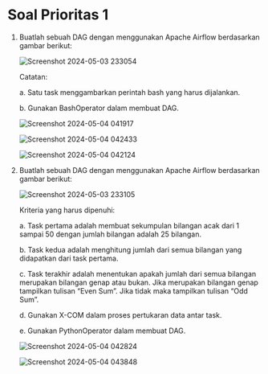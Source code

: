 # Soal Prioritas 1

1. Buatlah sebuah DAG dengan menggunakan Apache Airflow berdasarkan gambar berikut:

   ![Screenshot 2024-05-03 233054](https://github.com/putridia/de_putri-dia-lestari/assets/120665019/f3f01f65-aef9-4ce2-a985-83dcbe56caa4)

   Catatan:

   a. Satu task menggambarkan perintah bash yang harus dijalankan.

   b. Gunakan BashOperator dalam membuat DAG.

   ![Screenshot 2024-05-04 041917](https://github.com/putridia/de_putri-dia-lestari/assets/120665019/0f5a78c3-394d-45a3-b1aa-30542f2b8849)

   ![Screenshot 2024-05-04 042433](https://github.com/putridia/de_putri-dia-lestari/assets/120665019/12c70d09-3296-4b8b-982c-464917b9f9e7)

   ![Screenshot 2024-05-04 042124](https://github.com/putridia/de_putri-dia-lestari/assets/120665019/6f9df851-bbdb-4da9-a2be-ec2c69d9e9c7)

2. Buatlah sebuah DAG dengan menggunakan Apache Airflow berdasarkan gambar berikut:

   ![Screenshot 2024-05-03 233105](https://github.com/putridia/de_putri-dia-lestari/assets/120665019/1b1cd2a8-a260-42d6-95ac-8bfa31ef49eb)

   Kriteria yang harus dipenuhi:

   a. Task pertama adalah membuat sekumpulan bilangan acak dari 1 sampai 50 dengan jumlah bilangan adalah 25 bilangan.

   b. Task kedua adalah menghitung jumlah dari semua bilangan yang didapatkan dari task pertama.

   c. Task terakhir adalah menentukan apakah jumlah dari semua bilangan merupakan bilangan genap atau bukan. Jika merupakan bilangan genap tampilkan tulisan “Even Sum”. Jika tidak maka tampilkan tulisan “Odd Sum”.

   d. Gunakan X-COM dalam proses pertukaran data antar task.

   e. Gunakan PythonOperator dalam membuat DAG.

   ![Screenshot 2024-05-04 042824](https://github.com/putridia/de_putri-dia-lestari/assets/120665019/a85ed691-f5e6-4b5b-a7d8-e0fb742703a9)

   ![Screenshot 2024-05-04 043848](https://github.com/putridia/de_putri-dia-lestari/assets/120665019/9cf1a5e0-523a-4775-8bdc-847cbec59eb2)
